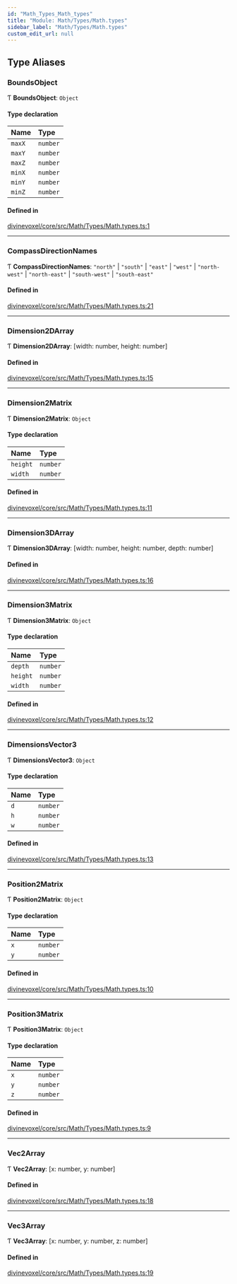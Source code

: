 ```yaml
---
id: "Math_Types_Math_types"
title: "Module: Math/Types/Math.types"
sidebar_label: "Math/Types/Math.types"
custom_edit_url: null
---
```


## Type Aliases

### BoundsObject

Ƭ **BoundsObject**: `Object`

#### Type declaration

| Name | Type |
| :------ | :------ |
| `maxX` | `number` |
| `maxY` | `number` |
| `maxZ` | `number` |
| `minX` | `number` |
| `minY` | `number` |
| `minZ` | `number` |

#### Defined in

[divinevoxel/core/src/Math/Types/Math.types.ts:1](https://github.com/lucasdamianjohnson/DivineVoxelEngine/blob/596fa7391478620ed460dfb4856ff0a763b91c49/divinevoxel/core/src/Math/Types/Math.types.ts#L1)

___

### CompassDirectionNames

Ƭ **CompassDirectionNames**: ``"north"`` \| ``"south"`` \| ``"east"`` \| ``"west"`` \| ``"north-west"`` \| ``"north-east"`` \| ``"south-west"`` \| ``"south-east"``

#### Defined in

[divinevoxel/core/src/Math/Types/Math.types.ts:21](https://github.com/lucasdamianjohnson/DivineVoxelEngine/blob/596fa7391478620ed460dfb4856ff0a763b91c49/divinevoxel/core/src/Math/Types/Math.types.ts#L21)

___

### Dimension2DArray

Ƭ **Dimension2DArray**: [width: number, height: number]

#### Defined in

[divinevoxel/core/src/Math/Types/Math.types.ts:15](https://github.com/lucasdamianjohnson/DivineVoxelEngine/blob/596fa7391478620ed460dfb4856ff0a763b91c49/divinevoxel/core/src/Math/Types/Math.types.ts#L15)

___

### Dimension2Matrix

Ƭ **Dimension2Matrix**: `Object`

#### Type declaration

| Name | Type |
| :------ | :------ |
| `height` | `number` |
| `width` | `number` |

#### Defined in

[divinevoxel/core/src/Math/Types/Math.types.ts:11](https://github.com/lucasdamianjohnson/DivineVoxelEngine/blob/596fa7391478620ed460dfb4856ff0a763b91c49/divinevoxel/core/src/Math/Types/Math.types.ts#L11)

___

### Dimension3DArray

Ƭ **Dimension3DArray**: [width: number, height: number, depth: number]

#### Defined in

[divinevoxel/core/src/Math/Types/Math.types.ts:16](https://github.com/lucasdamianjohnson/DivineVoxelEngine/blob/596fa7391478620ed460dfb4856ff0a763b91c49/divinevoxel/core/src/Math/Types/Math.types.ts#L16)

___

### Dimension3Matrix

Ƭ **Dimension3Matrix**: `Object`

#### Type declaration

| Name | Type |
| :------ | :------ |
| `depth` | `number` |
| `height` | `number` |
| `width` | `number` |

#### Defined in

[divinevoxel/core/src/Math/Types/Math.types.ts:12](https://github.com/lucasdamianjohnson/DivineVoxelEngine/blob/596fa7391478620ed460dfb4856ff0a763b91c49/divinevoxel/core/src/Math/Types/Math.types.ts#L12)

___

### DimensionsVector3

Ƭ **DimensionsVector3**: `Object`

#### Type declaration

| Name | Type |
| :------ | :------ |
| `d` | `number` |
| `h` | `number` |
| `w` | `number` |

#### Defined in

[divinevoxel/core/src/Math/Types/Math.types.ts:13](https://github.com/lucasdamianjohnson/DivineVoxelEngine/blob/596fa7391478620ed460dfb4856ff0a763b91c49/divinevoxel/core/src/Math/Types/Math.types.ts#L13)

___

### Position2Matrix

Ƭ **Position2Matrix**: `Object`

#### Type declaration

| Name | Type |
| :------ | :------ |
| `x` | `number` |
| `y` | `number` |

#### Defined in

[divinevoxel/core/src/Math/Types/Math.types.ts:10](https://github.com/lucasdamianjohnson/DivineVoxelEngine/blob/596fa7391478620ed460dfb4856ff0a763b91c49/divinevoxel/core/src/Math/Types/Math.types.ts#L10)

___

### Position3Matrix

Ƭ **Position3Matrix**: `Object`

#### Type declaration

| Name | Type |
| :------ | :------ |
| `x` | `number` |
| `y` | `number` |
| `z` | `number` |

#### Defined in

[divinevoxel/core/src/Math/Types/Math.types.ts:9](https://github.com/lucasdamianjohnson/DivineVoxelEngine/blob/596fa7391478620ed460dfb4856ff0a763b91c49/divinevoxel/core/src/Math/Types/Math.types.ts#L9)

___

### Vec2Array

Ƭ **Vec2Array**: [x: number, y: number]

#### Defined in

[divinevoxel/core/src/Math/Types/Math.types.ts:18](https://github.com/lucasdamianjohnson/DivineVoxelEngine/blob/596fa7391478620ed460dfb4856ff0a763b91c49/divinevoxel/core/src/Math/Types/Math.types.ts#L18)

___

### Vec3Array

Ƭ **Vec3Array**: [x: number, y: number, z: number]

#### Defined in

[divinevoxel/core/src/Math/Types/Math.types.ts:19](https://github.com/lucasdamianjohnson/DivineVoxelEngine/blob/596fa7391478620ed460dfb4856ff0a763b91c49/divinevoxel/core/src/Math/Types/Math.types.ts#L19)

